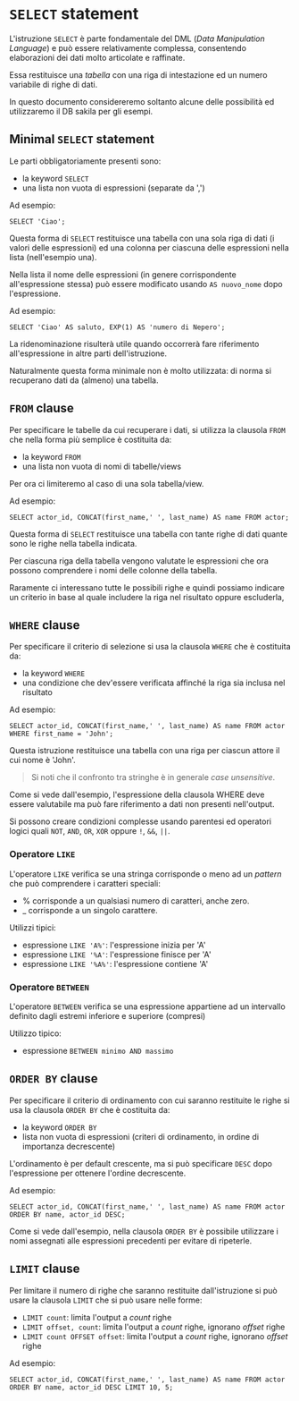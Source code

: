 # ```SELECT``` statement
L'istruzione ```SELECT``` è parte fondamentale del DML (*Data Manipulation Language*) e può essere relativamente complessa, consentendo elaborazioni dei dati molto articolate e raffinate.

Essa restituisce una *tabella* con una riga di intestazione ed un numero variabile di righe di dati.

In questo documento considereremo soltanto alcune delle possibilità ed utilizzaremo il DB sakila per gli esempi.

## Minimal ```SELECT``` statement
Le parti obbligatoriamente presenti sono:
* la keyword ```SELECT```
* una lista non vuota di espressioni (separate da ',')

Ad esempio:

```SELECT 'Ciao';```

Questa forma di ```SELECT``` restituisce una tabella con una sola riga di dati (i valori delle espressioni) ed una colonna per ciascuna delle espressioni nella lista (nell'esempio una).

Nella lista il nome delle espressioni (in genere corrispondente all'espressione stessa) può essere modificato usando ```AS nuovo_nome``` dopo l'espressione.

Ad esempio:

```SELECT 'Ciao' AS saluto, EXP(1) AS 'numero di Nepero';```

La ridenominazione risulterà utile quando occorrerà fare riferimento all'espressione in altre parti dell'istruzione.

Naturalmente questa forma minimale non è molto utilizzata: di norma si recuperano dati da (almeno) una tabella.

## ```FROM``` clause

Per specificare le tabelle da cui recuperare i dati, si utilizza la clausola ```FROM``` che nella forma più semplice è costituita da:
* la keyword ```FROM```
* una lista non vuota di nomi di tabelle/views

Per ora ci limiteremo al caso di una sola tabella/view.

Ad esempio:

```SELECT actor_id, CONCAT(first_name,' ', last_name) AS name FROM actor;```

Questa forma di ```SELECT``` restituisce una tabella con tante righe di dati quante sono le righe nella tabella indicata.

Per ciascuna riga della tabella vengono valutate le espressioni che ora possono comprendere i nomi delle colonne della tabella.

Raramente ci interessano tutte le possibili righe e quindi possiamo indicare un criterio in base al quale includere la riga nel risultato oppure escluderla,

## ```WHERE``` clause

Per specificare il criterio di selezione si usa la clausola ```WHERE``` che è costituita da:
* la keyword ```WHERE```
* una condizione che dev'essere verificata affinché la riga sia inclusa nel risultato

Ad esempio:

```SELECT actor_id, CONCAT(first_name,' ', last_name) AS name FROM actor WHERE first_name = 'John';```

Questa istruzione restituisce una tabella con una riga per ciascun attore il cui nome è 'John'.

> Si noti che il confronto tra stringhe è in generale *case unsensitive*.

Come si vede dall'esempio, l'espressione della clausola WHERE deve essere valutabile ma può fare riferimento a dati non presenti nell'output.

Si possono creare condizioni complesse usando parentesi ed operatori logici quali ```NOT```, ```AND```, ```OR```, ```XOR``` oppure ```!```, ```&&```, ```||```.

### Operatore ```LIKE```

L'operatore ```LIKE``` verifica se una stringa corrisponde o meno ad un *pattern* che può comprendere i caratteri speciali:

* % corrisponde a un qualsiasi numero di caratteri, anche zero.
* _ corrisponde a un singolo carattere.

Utilizzi tipici:

* espressione ```LIKE 'A%'```: l'espressione inizia per 'A'
* espressione ```LIKE '%A'```: l'espressione finisce per 'A'
* espressione ```LIKE '%A%'```: l'espressione contiene 'A'


### Operatore ```BETWEEN```

L'operatore ```BETWEEN``` verifica se una espressione appartiene ad un intervallo definito dagli estremi inferiore e superiore (compresi)

Utilizzo tipico:

* espressione ```BETWEEN minimo AND massimo```

## ```ORDER BY``` clause

Per specificare il criterio di ordinamento con cui saranno restituite le righe si usa la clausola ```ORDER BY``` che è costituita da:
* la keyword ```ORDER BY```
* lista non vuota di espressioni (criteri di ordinamento, in ordine di importanza decrescente)

L'ordinamento è per default crescente, ma si può specificare ```DESC``` dopo l'espressione per ottenere l'ordine decrescente.

Ad esempio:

```SELECT actor_id, CONCAT(first_name,' ', last_name) AS name FROM actor ORDER BY name, actor_id DESC;```

Come si vede dall'esempio, nella clausola ```ORDER BY``` è possibile utilizzare i nomi assegnati alle espressioni precedenti per evitare di ripeterle.

## ```LIMIT``` clause

Per limitare il numero di righe che saranno restituite dall'istruzione si può usare la clausola ```LIMIT``` che si può usare nelle forme:
* ```LIMIT count```: limita l'output a *count* righe
* ```LIMIT offset, count```: limita l'output a *count* righe, ignorano *offset* righe
* ```LIMIT count OFFSET offset```: limita l'output a *count* righe, ignorano *offset* righe

Ad esempio:

```SELECT actor_id, CONCAT(first_name,' ', last_name) AS name FROM actor ORDER BY name, actor_id DESC LIMIT 10, 5;```


